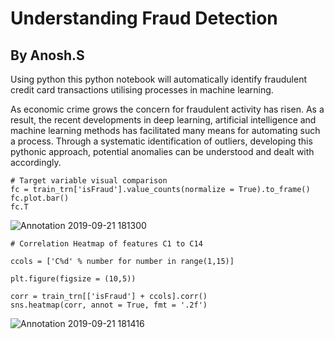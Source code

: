 # Understanding Fraud Detection

## By Anosh.S

Using python this python notebook will automatically identify fraudulent credit card transactions utilising processes in machine learning.

As economic crime grows the concern for fraudulent activity has risen. As a result, the recent developments in deep learning, artificial intelligence and machine learning methods has facilitated many means for automating such a process. Through a systematic identification of outliers, developing this pythonic approach, potential anomalies can be understood and dealt with accordingly.

```
# Target variable visual comparison
fc = train_trn['isFraud'].value_counts(normalize = True).to_frame()
fc.plot.bar()
fc.T
```

![Annotation 2019-09-21 181300](https://user-images.githubusercontent.com/54537931/65370388-80c5d080-dc9b-11e9-80fa-4913695714e8.jpg)

```
# Correlation Heatmap of features C1 to C14

ccols = ['C%d' % number for number in range(1,15)]

plt.figure(figsize = (10,5))

corr = train_trn[['isFraud'] + ccols].corr()
sns.heatmap(corr, annot = True, fmt = '.2f')
```

![Annotation 2019-09-21 181416](https://user-images.githubusercontent.com/54537931/65370397-a94dca80-dc9b-11e9-9603-b1ccb2c3e934.jpg)
